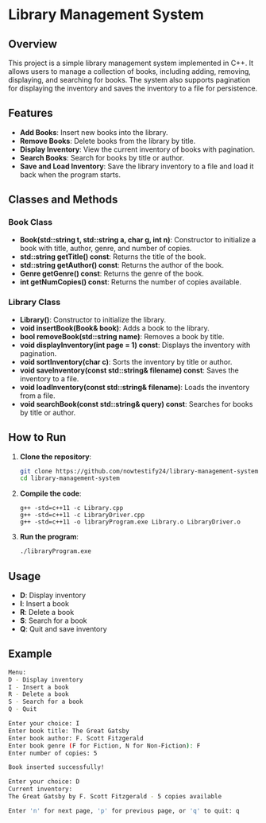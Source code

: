 # Library Management System

## Overview
This project is a simple library management system implemented in C++. It allows users to manage a collection of books, including adding, removing, displaying, and searching for books. The system also supports pagination for displaying the inventory and saves the inventory to a file for persistence.

## Features
- **Add Books**: Insert new books into the library.
- **Remove Books**: Delete books from the library by title.
- **Display Inventory**: View the current inventory of books with pagination.
- **Search Books**: Search for books by title or author.
- **Save and Load Inventory**: Save the library inventory to a file and load it back when the program starts.

## Classes and Methods

### Book Class
- **Book(std::string t, std::string a, char g, int n)**: Constructor to initialize a book with title, author, genre, and number of copies.
- **std::string getTitle() const**: Returns the title of the book.
- **std::string getAuthor() const**: Returns the author of the book.
- **Genre getGenre() const**: Returns the genre of the book.
- **int getNumCopies() const**: Returns the number of copies available.

### Library Class
- **Library()**: Constructor to initialize the library.
- **void insertBook(Book& book)**: Adds a book to the library.
- **bool removeBook(std::string name)**: Removes a book by title.
- **void displayInventory(int page = 1) const**: Displays the inventory with pagination.
- **void sortInventory(char c)**: Sorts the inventory by title or author.
- **void saveInventory(const std::string& filename) const**: Saves the inventory to a file.
- **void loadInventory(const std::string& filename)**: Loads the inventory from a file.
- **void searchBook(const std::string& query) const**: Searches for books by title or author.

## How to Run
1. **Clone the repository**:
    ```sh
    git clone https://github.com/nowtestify24/library-management-system.git
    cd library-management-system
    ```

2. **Compile the code**:
    ```
    g++ -std=c++11 -c Library.cpp
    g++ -std=c++11 -c LibraryDriver.cpp
    g++ -std=c++11 -o libraryProgram.exe Library.o LibraryDriver.o
    ```

3. **Run the program**:
    ```sh
    ./libraryProgram.exe
    ```

## Usage
- **D**: Display inventory
- **I**: Insert a book
- **R**: Delete a book
- **S**: Search for a book
- **Q**: Quit and save inventory

## Example
```sh
Menu:
D - Display inventory
I - Insert a book
R - Delete a book
S - Search for a book
Q - Quit

Enter your choice: I
Enter book title: The Great Gatsby
Enter book author: F. Scott Fitzgerald
Enter book genre (F for Fiction, N for Non-Fiction): F
Enter number of copies: 5

Book inserted successfully!

Enter your choice: D
Current inventory:
The Great Gatsby by F. Scott Fitzgerald - 5 copies available

Enter 'n' for next page, 'p' for previous page, or 'q' to quit: q
